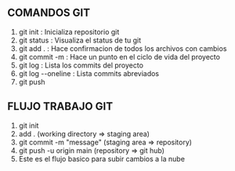 ## COMANDOS GIT

1. git init : Inicializa repositorio git
2. git status : Visualiza el status de tu git
3. git add . : Hace confirmacion de todos los archivos con cambios
4. git commit -m : Hace un punto en el ciclo de vida del proyecto
5. git log : Lista los commits del proyecto
6. git log --oneline : Lista commits abreviados
7. git push

## FLUJO TRABAJO GIT

1. git init
2. add . (working directory => staging area)
3. git commit -m "message" (staging area => repository)
4. git push -u origin main (repository => git hub)
5. Este es el flujo basico para subir cambios a la nube

